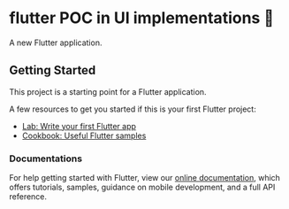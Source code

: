 # flutter POC in UI implementations 🤩

A new Flutter application.

## Getting Started

This project is a starting point for a Flutter application.

A few resources to get you started if this is your first Flutter project:

- [Lab: Write your first Flutter app](https://flutter.dev/docs/get-started/codelab)
- [Cookbook: Useful Flutter samples](https://flutter.dev/docs/cookbook)

### Documentations 

For help getting started with Flutter, view our
[online documentation](https://flutter.dev/docs), which offers tutorials,
samples, guidance on mobile development, and a full API reference.
